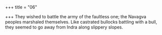 +++
title = "06"

+++
They wished to battle the army of the faultless one; the Navagva  peoples marshaled themselves.
Like castrated bullocks battling with a bull, they seemed to go away  from Indra along slippery slopes.